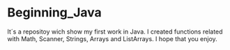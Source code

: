 # Beginning_Java
It´s a repositoy wich show my first work in Java. I created functions related with Math, Scanner, Strings, Arrays and ListArrays. I hope that you enjoy.
